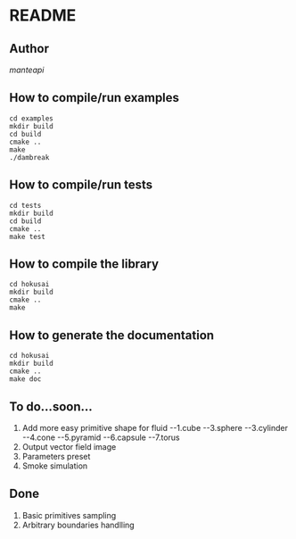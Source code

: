 README
======

Author
------
*manteapi*

How to compile/run examples
------------------------------------
    cd examples
    mkdir build
    cd build
    cmake ..
    make
    ./dambreak

How to compile/run tests
--------------------------
    cd tests
    mkdir build
    cd build
    cmake ..
    make test

How to compile the library
----------------------------
    cd hokusai
    mkdir build
    cmake ..
    make

How to generate the documentation
-----------------------------------
    cd hokusai
    mkdir build
    cmake ..
    make doc

To do...soon...
---------------

1. Add more easy primitive shape for fluid 
--1.cube
--3.sphere
--3.cylinder
--4.cone
--5.pyramid
--6.capsule
--7.torus
3. Output vector field image
4. Parameters preset
5. Smoke simulation

Done
----

1. Basic primitives sampling
1. Arbitrary boundaries handlling

